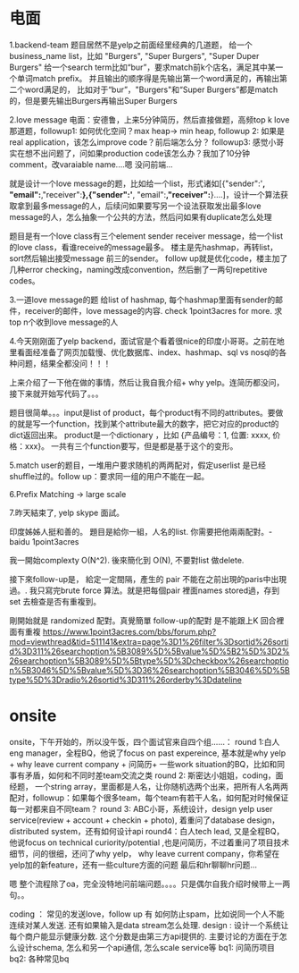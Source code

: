# 电面
1.backend-team
题目居然不是yelp之前面经里经典的几道题，
给一个business_name list，比如 "Burgers", "Super Burgers", "Super Duper Burgers"
给一个search term比如“bur”，要求match前k个店名，满足其中某一个单词match prefix。
并且输出的顺序得是先输出第一个word满足的，再输出第二个word满足的，
比如对于“bur”，"Burgers"和“Super Burgers”都是match的，但是要先输出Burgers再输出Super Burgers

2.love message
电面：安德鲁，上来5分钟简历，然后直接做题，高频top k love那道题，followup1: 如何优化空间？max heap-> min heap, 
followup 2: 如果是real application，该怎么improve code？前后端怎么分？
followup3: 感觉小哥实在想不出问题了，问如果production code该怎么办？我加了10分钟comment，改varaiable name....嗯 没问前端...

就是设计一个love message的题，比如给一个list，形式诸如[{"sender":'**, "email":**,"receiver":**},{"sender":'**, "email":**,"receiver":**}....]，设计一个算法获取拿到最多message的人，后续问如果要写另一个设法获取发出最多love message的人，怎么抽象一个公共的方法，然后问如果有duplicate怎么处理

题目是有一个love class有三个element sender receiver message，给一个list的love class，看谁receive的message最多。
楼主是先hashmap，再转list， sort然后输出接受message 前三的sender。
follow up就是优化code，楼主加了几种error checking，naming改成convention，然后删了一两句repetitive codes。

3.一道love message的题 给list of hashmap, 每个hashmap里面有sender的邮件，receiver的邮件，love message的内容. check 1point3acres for more.
求top n个收到love message的人

4.今天刚刚面了yelp backend，面试官是个看着很nice的印度小哥哥。之前在地里看面经准备了网页加载慢、优化数据库、index、hashmap、sql vs nosql的各种问题，结果全都没问！！！

上来介绍了一下他在做的事情，然后让我自我介绍+ why yelp。连简历都没问，接下来就开始写代码了。。。

题目很简单。。。input是list of product，每个product有不同的attributes。要做的就是写一个function，找到某个attribute最大的数字，把它对应的product的dict返回出来。
product是一个dictionary ，比如 {产品编号：1, 位置: xxxx, 价格：xxx}。
一共有三个function要写，但是都是基于这个的变形。

5.match user的题目，一堆用户要求随机的两两配对，假定userlist 是已经shuffle过的。follow up：要求同一组的用户不能在一起。

6.Prefix Matching  -> large scale

7.昨天結束了, yelp skype 面試。

印度姊姊人挺和善的。
題目是給你一組，人名的list.
你需要把他兩兩配對。-baidu 1point3acres

我一開始complexty O(N^2). 
後來簡化到 O(N), 不要對list 做delete.

接下來follow-up是， 給定一定間隔，產生的 pair 不能在之前出現的paris中出現過。. 
我只寫完brute force 算法。就是把每個pair 裡面names stored過，存到set 去檢查是否有重複到。

剛開始就是 randomized 配對。真覺簡單
follow-up的配對 是不能跟上K 回合裡面有重複
https://www.1point3acres.com/bbs/forum.php?mod=viewthread&tid=511141&extra=page%3D1%26filter%3Dsortid%26sortid%3D311%26searchoption%5B3089%5D%5Bvalue%5D%5B2%5D%3D2%26searchoption%5B3089%5D%5Btype%5D%3Dcheckbox%26searchoption%5B3046%5D%5Bvalue%5D%3D36%26searchoption%5B3046%5D%5Btype%5D%3Dradio%26sortid%3D311%26orderby%3Ddateline

# onsite
onsite，下午开始的，所以没午饭，四个面试官来自四个组......：
round 1:白人eng manager，全程BQ，他说了focus on past expereince, 基本就是why yelp + why leave current company + 问简历+ 一些work situation的BQ，比如和同事有矛盾，如何和不同时差team交流之类
round 2: 斯密达小姐姐，coding，面经题， 一个string array，里面都是人名，让你随机选两个出来，把所有人名两两配对，followup：如果每个很多team，每个team有若干人名，如何配对时候保证每一对都来自不同team？
round 3: ABC小哥，系统设计，design yelp user service(review + account + checkin + photo), 着重问了database design，distributed system，还有如何设计api
round4：白人tech lead, 又是全程BQ，他说focus on technical curiority/potential ,也是问简历，不过着重问了项目技术细节，问的很细，还问了why yelp， why leave current company，你希望在yelp加的新feature，还有一些culture方面的问题
最后和hr聊聊hr问题...

嗯 整个流程除了oa，完全没特地问前端问题。。。。只是偶尔自我介绍时候带上一两句。。


coding ： 常见的发送love，follow up 有 如何防止spam，比如说同一个人不能连续对某人发送. 还有如果输入是data stream怎么处理. 
design : 设计一个系统让每个商户能显示健康分数. 这个分数是由第三方api提供的. 主要讨论的方面在于怎么设计schema, 怎么和另一个api通信, 怎么scale service等
bq1: 问简历项目
bq2: 各种常见bq
